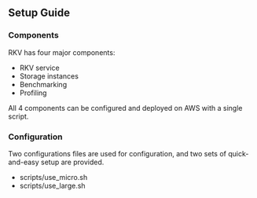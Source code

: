 ## Setup Guide

### Components
RKV has four major components: 

- RKV service
- Storage instances
- Benchmarking
- Profiling 

All 4 components can be configured and deployed on AWS with a single script.

### Configuration
Two configurations files are used for configuration, and two sets of quick-and-easy setup are provided.

- scripts/use_micro.sh
- scripts/use_large.sh
